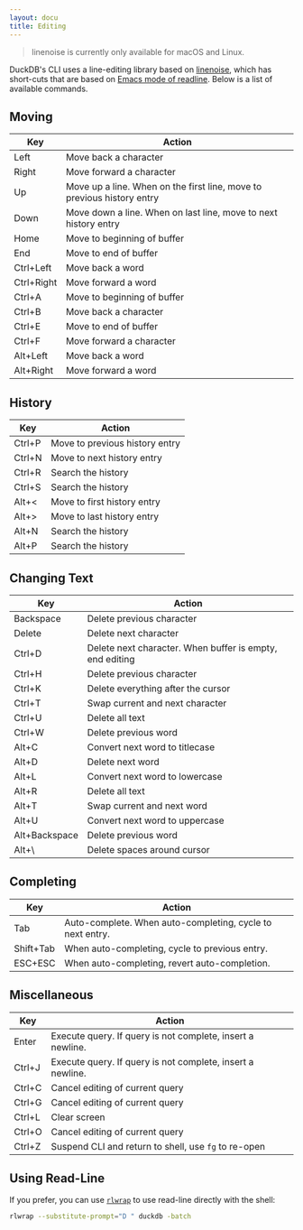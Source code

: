 ```yaml
---
layout: docu
title: Editing
---
```


> linenoise is currently only available for macOS and Linux.

DuckDB's CLI uses a line-editing library based on [linenoise](https://github.com/antirez/linenoise), which has short-cuts that are based on [Emacs mode of readline](https://readline.kablamo.org/emacs.html). Below is a list of available commands.

## Moving

|      Key      |                                 Action                                  |
|---------------|-------------------------------------------------------------------------|
| Left          | Move back a character                                                   |
| Right         | Move forward a character                                                |
| Up            | Move up a line. When on the first line, move to previous history entry  |
| Down          | Move down a line. When on last line, move to next history entry         |
| Home          | Move to beginning of buffer                                             |
| End           | Move to end of buffer                                                   |
| Ctrl+Left     | Move back a word                                                        |
| Ctrl+Right    | Move forward a word                                                     |
| Ctrl+A        | Move to beginning of buffer                                             |
| Ctrl+B        | Move back a character                                                   |
| Ctrl+E        | Move to end of buffer                                                   |
| Ctrl+F        | Move forward a character                                                |
| Alt+Left      | Move back a word                                                        |
| Alt+Right     | Move forward a word                                                     |

## History

| Key    | Action                         |
|--------|--------------------------------|
| Ctrl+P | Move to previous history entry |
| Ctrl+N | Move to next history entry     |
| Ctrl+R | Search the history             |
| Ctrl+S | Search the history             |
| Alt+<  | Move to first history entry    |
| Alt+>  | Move to last history entry     |
| Alt+N  | Search the history             |
| Alt+P  | Search the history             |

## Changing Text

| Key           | Action                                                   |
|---------------|----------------------------------------------------------|
| Backspace     | Delete previous character                                |
| Delete        | Delete next character                                    |
| Ctrl+D        | Delete next character. When buffer is empty, end editing |
| Ctrl+H        | Delete previous character                                |
| Ctrl+K        | Delete everything after the cursor                       |
| Ctrl+T        | Swap current and next character                          |
| Ctrl+U        | Delete all text                                          |
| Ctrl+W        | Delete previous word                                     |
| Alt+C         | Convert next word to titlecase                           |
| Alt+D         | Delete next word                                         |
| Alt+L         | Convert next word to lowercase                           |
| Alt+R         | Delete all text                                          |
| Alt+T         | Swap current and next word                               |
| Alt+U         | Convert next word to uppercase                           |
| Alt+Backspace | Delete previous word                                    |
| Alt+\         | Delete spaces around cursor                              |

## Completing

|    Key    |                          Action                           |
|-----------|-----------------------------------------------------------|
| Tab       | Auto-complete. When auto-completing, cycle to next entry. |
| Shift+Tab | When auto-completing, cycle to previous entry.            |
| ESC+ESC   | When auto-completing, revert auto-completion.             |

## Miscellaneous

|  Key   |                           Action                           |
|--------|------------------------------------------------------------|
| Enter  | Execute query. If query is not complete, insert a newline. |
| Ctrl+J | Execute query. If query is not complete, insert a newline. |
| Ctrl+C | Cancel editing of current query                            |
| Ctrl+G | Cancel editing of current query                            |
| Ctrl+L | Clear screen                                               |
| Ctrl+O | Cancel editing of current query                            |
| Ctrl+Z | Suspend CLI and return to shell, use `fg` to re-open       |

## Using Read-Line

If you prefer, you can use [`rlwrap`](https://github.com/hanslub42/rlwrap) to use read-line directly with the shell:

```bash
rlwrap --substitute-prompt="D " duckdb -batch
```
